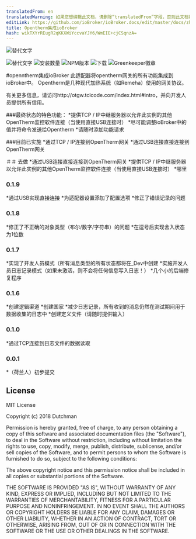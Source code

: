 ```yaml
---
translatedFrom: en
translatedWarning: 如果您想编辑此文档，请删除“translatedFrom”字段，否则此文档将再次自动翻译
editLink: https://github.com/ioBroker/ioBroker.docs/edit/master/docs/zh-cn/adapterref/iobroker.opentherm/README.md
title: Opentherm集成ioBroker
hash: wikTXYrREugR2qKKXWiYccvaYJY6/WmEIE+cjCSqnzA=
---
```

![替代文字](https://raw.githubusercontent.com/DutchmanNL/ioBroker.opentherm/master/admin/opentherm_large.png)

![替代文字](https://travis-ci.org/iobroker-community-adapters/ioBroker.opentherm.svg?branch=master)
![安装数量](http://iobroker.live/badges/opentherm-stable.svg)
![NPM版本](http://img.shields.io/npm/v/iobroker.opentherm.svg)
![下载](https://img.shields.io/npm/dm/iobroker.opentherm.svg)
![Greenkeeper徽章](https://badges.greenkeeper.io/iobroker-community-adapters/ioBroker.opentherm.svg)

#openntherm集成ioBroker
此适配器将opentherm网关的所有功能集成到ioBroker中。
Opentherm是几种现代加热系统（如Remeha）使用的网关协议。

有关更多信息，请访问http://otgw.tclcode.com/index.html#intro，并向开发人员提供所有信用。

###最终状态的特色功能：
*提供TCP / IP中继服务器以允许此实例的其他OpenTherm监控软件连接（当使用直接USB连接时）
*尽可能调整ioBroker中的值并将命令发送给Opentherm
*请随时添加功能请求

###目前已实施
*通过TCP / IP连接到OpenTherm网关
*通过USB连接直接连接到OpenTherm网关

＃＃ 去做
*通过USB连接直接连接到OpenTherm网关
*提供TCP / IP中继服务器以允许此实例的其他OpenTherm监控软件连接（当使用直接USB连接时）
*哪里

### 0.1.9
*通过USB实现直接连接
*为适配器设置添加了配置选项
*修正了错误记录的问题

### 0.1.8
*修正了不正确的对象类型（布尔/数字/字符串）的问题
*在逗号后实现舍入状态为1位数

### 0.1.7
*实现了开发人员模式（所有消息类型的所有状态都将在_Dev中创建
*实施开发人员日志记录模式（如果未激活，则不会将任何信息写入日志！）
*几个小的后端修复程序

### 0.1.6
*创建逻辑渠道
*创建国家
*减少日志记录，所有收到的消息仍然在测试期间用于数据收集的日志中
*创建定义文件（请随时提供输入）

### 0.1.0
*通过TCP连接到日志文件的数据读取

### 0.0.1
*（荷兰人）初步提交

## License
MIT License

Copyright (c) 2018 Dutchman

Permission is hereby granted, free of charge, to any person obtaining a copy
of this software and associated documentation files (the "Software"), to deal
in the Software without restriction, including without limitation the rights
to use, copy, modify, merge, publish, distribute, sublicense, and/or sell
copies of the Software, and to permit persons to whom the Software is
furnished to do so, subject to the following conditions:

The above copyright notice and this permission notice shall be included in all
copies or substantial portions of the Software.

THE SOFTWARE IS PROVIDED "AS IS", WITHOUT WARRANTY OF ANY KIND, EXPRESS OR
IMPLIED, INCLUDING BUT NOT LIMITED TO THE WARRANTIES OF MERCHANTABILITY,
FITNESS FOR A PARTICULAR PURPOSE AND NONINFRINGEMENT. IN NO EVENT SHALL THE
AUTHORS OR COPYRIGHT HOLDERS BE LIABLE FOR ANY CLAIM, DAMAGES OR OTHER
LIABILITY, WHETHER IN AN ACTION OF CONTRACT, TORT OR OTHERWISE, ARISING FROM,
OUT OF OR IN CONNECTION WITH THE SOFTWARE OR THE USE OR OTHER DEALINGS IN THE
SOFTWARE.